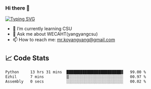 ### Hi there 👋

[![Typing SVG](https://readme-typing-svg.herokuapp.com?color=%23F78A63&lines=Here+are+some+ideas+to+get+you+started%3A)](https://git.io/typing-svg)

- 🌱 I’m currently learning CSU
- 💬 Ask me about WECAHT(yangyangcsu)
- 📫 How to reach me: mr.koyangyang@gmail.com

## &#x1f4c8; Code Stats
<!--START_SECTION:waka-->

```txt
Python     13 hrs 31 mins  ████████████████████████▓   99.00 %
Ezhil      7 mins          ▒░░░░░░░░░░░░░░░░░░░░░░░░   00.97 %
Assembly   0 secs          ░░░░░░░░░░░░░░░░░░░░░░░░░   00.02 %
```

<!--END_SECTION:waka-->
